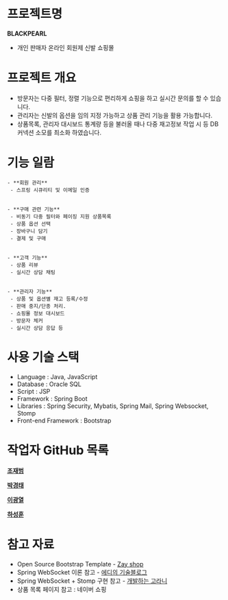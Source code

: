 # 프로젝트명
**BLACKPEARL**
 - 개인 판매자 온라인 회원제 신발 쇼핑몰


# 프로젝트 개요
 - 방문자는 다중 필터, 정렬 기능으로 편리하게 쇼핑을 하고 실시간 문의를 할 수 있습니다.
 - 관리자는 신발의 옵션을 임의 지정 가능하고 상품 관리 기능을 활용 가능합니다.
 - 상품목록, 관리자 대시보드 통계량 등을 불러올 때나 다중 재고정보 작업 시 등 DB 커넥션 소모를 최소화 하였습니다.


# 기능 일람
    - **회원 관리**
     - 스프링 시큐리티 및 이메일 인증


    - **구매 관련 기능**
     - 비동기 다중 필터와 페이징 지원 상품목록
     - 상품 옵션 선택
     - 장바구니 담기
     - 결제 및 구매


    - **고객 기능**
     - 상품 리뷰
     - 실시간 상담 채팅


    - **관리자 기능**
     - 상품 및 옵션별 재고 등록/수정
     - 판매 중지/단종 처리.
     - 쇼핑몰 정보 대시보드
     - 방문자 체커
     - 실시간 상담 응답 등


# 사용 기술 스택
- Language : Java, JavaScript
- Database : Oracle SQL
- Script : JSP
- Framework : Spring Boot
- Libraries : Spring Security, Mybatis, Spring Mail, Spring Websocket, Stomp
- Front-end Framework : Bootstrap


# 작업자 GitHub 목록
[**조재범**](https://github.com/JaeBuhmJo)


[**박경태**](https://github.com/Park-KyeongTae)


[**이광열**](https://github.com/poweenv)


[**하성훈**](https://github.com/hahasunghoon)


# 참고 자료
- Open Source Bootstrap Template - [Zay shop](https://themewagon.com/themes/free-bootstrap-5-html-5-ecommerce-website-template-zay-shop/)
- Spring WebSocket 이론 참고 - [에디의 기술블로그](https://brunch.co.kr/@springboot/695)
- Spring WebSocket + Stomp 구현 참고 - [개발하는 고라니](https://dev-gorany.tistory.com/235)
- 상품 목록 페이지 참고 : 네이버 쇼핑
